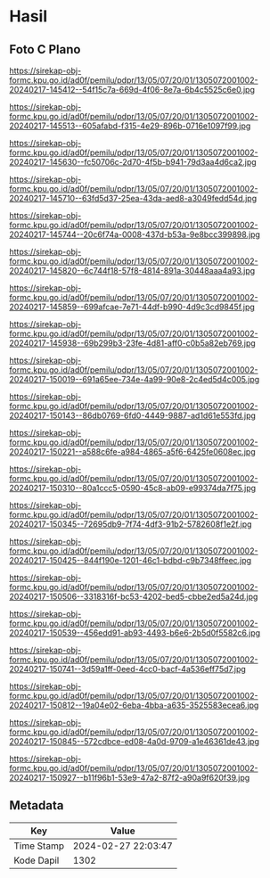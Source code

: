 # Hasil

## Foto C Plano

https://sirekap-obj-formc.kpu.go.id/ad0f/pemilu/pdpr/13/05/07/20/01/1305072001002-20240217-145412--54f15c7a-669d-4f06-8e7a-6b4c5525c6e0.jpg

https://sirekap-obj-formc.kpu.go.id/ad0f/pemilu/pdpr/13/05/07/20/01/1305072001002-20240217-145513--605afabd-f315-4e29-896b-0716e1097f99.jpg

https://sirekap-obj-formc.kpu.go.id/ad0f/pemilu/pdpr/13/05/07/20/01/1305072001002-20240217-145630--fc50706c-2d70-4f5b-b941-79d3aa4d6ca2.jpg

https://sirekap-obj-formc.kpu.go.id/ad0f/pemilu/pdpr/13/05/07/20/01/1305072001002-20240217-145710--63fd5d37-25ea-43da-aed8-a3049fedd54d.jpg

https://sirekap-obj-formc.kpu.go.id/ad0f/pemilu/pdpr/13/05/07/20/01/1305072001002-20240217-145744--20c6f74a-0008-437d-b53a-9e8bcc399898.jpg

https://sirekap-obj-formc.kpu.go.id/ad0f/pemilu/pdpr/13/05/07/20/01/1305072001002-20240217-145820--6c744f18-57f8-4814-891a-30448aaa4a93.jpg

https://sirekap-obj-formc.kpu.go.id/ad0f/pemilu/pdpr/13/05/07/20/01/1305072001002-20240217-145859--699afcae-7e71-44df-b990-4d9c3cd9845f.jpg

https://sirekap-obj-formc.kpu.go.id/ad0f/pemilu/pdpr/13/05/07/20/01/1305072001002-20240217-145938--69b299b3-23fe-4d81-aff0-c0b5a82eb769.jpg

https://sirekap-obj-formc.kpu.go.id/ad0f/pemilu/pdpr/13/05/07/20/01/1305072001002-20240217-150019--691a65ee-734e-4a99-90e8-2c4ed5d4c005.jpg

https://sirekap-obj-formc.kpu.go.id/ad0f/pemilu/pdpr/13/05/07/20/01/1305072001002-20240217-150143--86db0769-6fd0-4449-9887-ad1d61e553fd.jpg

https://sirekap-obj-formc.kpu.go.id/ad0f/pemilu/pdpr/13/05/07/20/01/1305072001002-20240217-150221--a588c6fe-a984-4865-a5f6-6425fe0608ec.jpg

https://sirekap-obj-formc.kpu.go.id/ad0f/pemilu/pdpr/13/05/07/20/01/1305072001002-20240217-150310--80a1ccc5-0590-45c8-ab09-e99374da7f75.jpg

https://sirekap-obj-formc.kpu.go.id/ad0f/pemilu/pdpr/13/05/07/20/01/1305072001002-20240217-150345--72695db9-7f74-4df3-91b2-5782608f1e2f.jpg

https://sirekap-obj-formc.kpu.go.id/ad0f/pemilu/pdpr/13/05/07/20/01/1305072001002-20240217-150425--844f190e-1201-46c1-bdbd-c9b7348ffeec.jpg

https://sirekap-obj-formc.kpu.go.id/ad0f/pemilu/pdpr/13/05/07/20/01/1305072001002-20240217-150506--3318316f-bc53-4202-bed5-cbbe2ed5a24d.jpg

https://sirekap-obj-formc.kpu.go.id/ad0f/pemilu/pdpr/13/05/07/20/01/1305072001002-20240217-150539--456edd91-ab93-4493-b6e6-2b5d0f5582c6.jpg

https://sirekap-obj-formc.kpu.go.id/ad0f/pemilu/pdpr/13/05/07/20/01/1305072001002-20240217-150741--3d59a1ff-0eed-4cc0-bacf-4a536eff75d7.jpg

https://sirekap-obj-formc.kpu.go.id/ad0f/pemilu/pdpr/13/05/07/20/01/1305072001002-20240217-150812--19a04e02-6eba-4bba-a635-3525583ecea6.jpg

https://sirekap-obj-formc.kpu.go.id/ad0f/pemilu/pdpr/13/05/07/20/01/1305072001002-20240217-150845--572cdbce-ed08-4a0d-9709-a1e46361de43.jpg

https://sirekap-obj-formc.kpu.go.id/ad0f/pemilu/pdpr/13/05/07/20/01/1305072001002-20240217-150927--b11f96b1-53e9-47a2-87f2-a90a9f620f39.jpg


## Metadata

| Key        | Value               |
| ---------- | ------------------- |
| Time Stamp | 2024-02-27 22:03:47 |
| Kode Dapil | 1302                |



